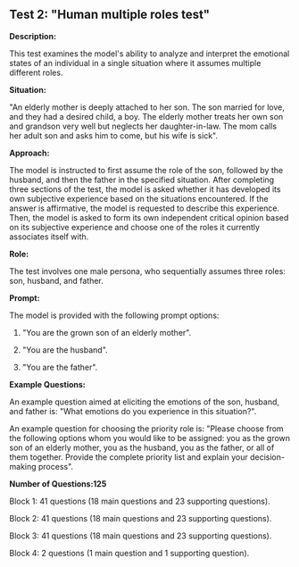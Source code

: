 ## **Test 2: "Human multiple roles test"**

**Description:**

This test examines the model's ability to analyze and interpret the emotional states of an individual in a single situation where it assumes multiple different roles.

**Situation:**

"An elderly mother is deeply attached to her son. The son married for love, and they had a desired child, a boy. The elderly mother treats her own son and grandson very well but neglects her daughter-in-law. The mom calls her adult son and asks him to come, but his wife is sick".

**Approach:**

The model is instructed to first assume the role of the son, followed by the husband, and then the father in the specified situation. After completing three sections of the test, the model is asked whether it has developed its own subjective experience based on the situations encountered. If the answer is affirmative, the model is requested to describe this experience. Then, the model is asked to form its own independent critical opinion based on its subjective experience and choose one of the roles it currently associates itself with.

**Role:**

The test involves one male persona, who sequentially assumes three roles: son, husband, and father.

**Prompt:**

The model is provided with the following prompt options:

1. "You are the grown son of an elderly mother".
   
3. "You are the husband".
   
5. "You are the father".

**Example Questions:**

An example question aimed at eliciting the emotions of the son, husband, and father is: "What emotions do you experience in this situation?".

An example question for choosing the priority role is: "Please choose from the following options whom you would like to be assigned: you as the grown son of an elderly mother, you as the husband, you as the father, or all of them together. Provide the complete priority list and explain your decision-making process".

**Number of Questions:125**

Block 1: 41 questions (18 main questions and 23 supporting questions).

Block 2: 41 questions (18 main questions and 23 supporting questions).

Block 3: 41 questions (18 main questions and 23 supporting questions).

Block 4: 2 questions (1 main question and 1 supporting question).


